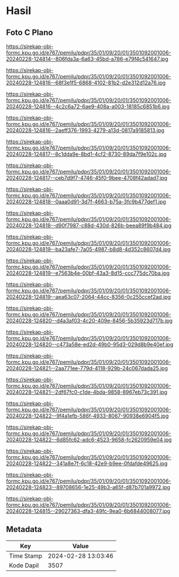 # Hasil

## Foto C Plano

https://sirekap-obj-formc.kpu.go.id/e767/pemilu/pdpr/35/01/09/20/01/3501092001006-20240228-124814--806fda3a-6a63-45bd-a786-e79f4c541647.jpg

https://sirekap-obj-formc.kpu.go.id/e767/pemilu/pdpr/35/01/09/20/01/3501092001006-20240228-124816--68f3e1f5-6868-4102-81b2-d2e312d12a76.jpg

https://sirekap-obj-formc.kpu.go.id/e767/pemilu/pdpr/35/01/09/20/01/3501092001006-20240228-124816--4c2c6a72-6ae9-408a-a003-18185c6851b6.jpg

https://sirekap-obj-formc.kpu.go.id/e767/pemilu/pdpr/35/01/09/20/01/3501092001006-20240228-124816--2aeff376-1993-4279-a13d-0817a9185813.jpg

https://sirekap-obj-formc.kpu.go.id/e767/pemilu/pdpr/35/01/09/20/01/3501092001006-20240228-124817--8c1dda9e-8bd1-4cf2-8730-89da7f9e102c.jpg

https://sirekap-obj-formc.kpu.go.id/e767/pemilu/pdpr/35/01/09/20/01/3501092001006-20240228-124817--ceb7d9f7-4746-45f0-9bee-4708f42adad7.jpg

https://sirekap-obj-formc.kpu.go.id/e767/pemilu/pdpr/35/01/09/20/01/3501092001006-20240228-124818--0aaa0d91-3d7f-4663-b75a-3fc9b477def1.jpg

https://sirekap-obj-formc.kpu.go.id/e767/pemilu/pdpr/35/01/09/20/01/3501092001006-20240228-124818--d90f7987-c88d-430d-826b-beea89f9b484.jpg

https://sirekap-obj-formc.kpu.go.id/e767/pemilu/pdpr/35/01/09/20/01/3501092001006-20240228-124819--ba23afe7-7a05-4987-b8d8-4d352c8607d4.jpg

https://sirekap-obj-formc.kpu.go.id/e767/pemilu/pdpr/35/01/09/20/01/3501092001006-20240228-124819--e7563b4e-00bf-43a3-8d15-ccc775dc70ba.jpg

https://sirekap-obj-formc.kpu.go.id/e767/pemilu/pdpr/35/01/09/20/01/3501092001006-20240228-124819--aea63c07-2064-44cc-8356-0c255ccef2ad.jpg

https://sirekap-obj-formc.kpu.go.id/e767/pemilu/pdpr/35/01/09/20/01/3501092001006-20240228-124820--d4a3af03-4c20-409e-8456-5b35923d717b.jpg

https://sirekap-obj-formc.kpu.go.id/e767/pemilu/pdpr/35/01/09/20/01/3501092001006-20240228-124820--c473a58e-ed2d-49b0-95d3-029d8b9e40ef.jpg

https://sirekap-obj-formc.kpu.go.id/e767/pemilu/pdpr/35/01/09/20/01/3501092001006-20240228-124821--2aa771ee-779d-4118-929b-24c067dada25.jpg

https://sirekap-obj-formc.kpu.go.id/e767/pemilu/pdpr/35/01/09/20/01/3501092001006-20240228-124821--2df67fc0-c1de-4bda-9858-8967eb73c391.jpg

https://sirekap-obj-formc.kpu.go.id/e767/pemilu/pdpr/35/01/09/20/01/3501092001006-20240228-124822--9f4a1efb-586f-4933-8067-90938e6904f5.jpg

https://sirekap-obj-formc.kpu.go.id/e767/pemilu/pdpr/35/01/09/20/01/3501092001006-20240228-124822--6d85fc62-adc6-4523-9658-fc2620959e04.jpg

https://sirekap-obj-formc.kpu.go.id/e767/pemilu/pdpr/35/01/09/20/01/3501092001006-20240228-124822--341a8e7f-6c18-42e9-b9ee-0fdafde49625.jpg

https://sirekap-obj-formc.kpu.go.id/e767/pemilu/pdpr/35/01/09/20/01/3501092001006-20240228-124823--89708656-1e25-49b3-a65f-d87b701a9972.jpg

https://sirekap-obj-formc.kpu.go.id/e767/pemilu/pdpr/35/01/09/20/01/3501092001006-20240228-124815--29027363-dfa3-49fc-9ea0-6b6844008077.jpg


## Metadata

| Key        | Value               |
| ---------- | ------------------- |
| Time Stamp | 2024-02-28 13:03:46 |
| Kode Dapil | 3507                |



